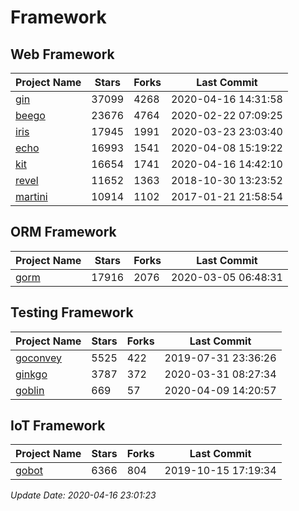 # Framework

## Web Framework

| Project Name | Stars | Forks | Last Commit |
| ------------ | ----- | ----- | ----------- |
| [gin](https://github.com/gin-gonic/gin) | 37099 | 4268 | 2020-04-16 14:31:58 |
| [beego](https://github.com/astaxie/beego) | 23676 | 4764 | 2020-02-22 07:09:25 |
| [iris](https://github.com/kataras/iris) | 17945 | 1991 | 2020-03-23 23:03:40 |
| [echo](https://github.com/labstack/echo) | 16993 | 1541 | 2020-04-08 15:19:22 |
| [kit](https://github.com/go-kit/kit) | 16654 | 1741 | 2020-04-16 14:42:10 |
| [revel](https://github.com/revel/revel) | 11652 | 1363 | 2018-10-30 13:23:52 |
| [martini](https://github.com/go-martini/martini) | 10914 | 1102 | 2017-01-21 21:58:54 |

## ORM Framework

| Project Name | Stars | Forks | Last Commit |
| ------------ | ----- | ----- | ----------- |
| [gorm](https://github.com/jinzhu/gorm) | 17916 | 2076 | 2020-03-05 06:48:31 |

## Testing Framework

| Project Name | Stars | Forks | Last Commit |
| ------------ | ----- | ----- | ----------- |
| [goconvey](https://github.com/smartystreets/goconvey) | 5525 | 422 | 2019-07-31 23:36:26 |
| [ginkgo](https://github.com/onsi/ginkgo) | 3787 | 372 | 2020-03-31 08:27:34 |
| [goblin](https://github.com/franela/goblin) | 669 | 57 | 2020-04-09 14:20:57 |

## IoT Framework

| Project Name | Stars | Forks | Last Commit |
| ------------ | ----- | ----- | ----------- |
| [gobot](https://github.com/hybridgroup/gobot) | 6366 | 804 | 2019-10-15 17:19:34 |

*Update Date: 2020-04-16 23:01:23*